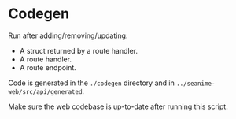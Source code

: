 # Codegen

Run after adding/removing/updating:
- A struct returned by a route handler.
- A route handler.
- A route endpoint.

Code is generated in the `./codegen` directory and in `../seanime-web/src/api/generated`.

Make sure the web codebase is up-to-date after running this script.
